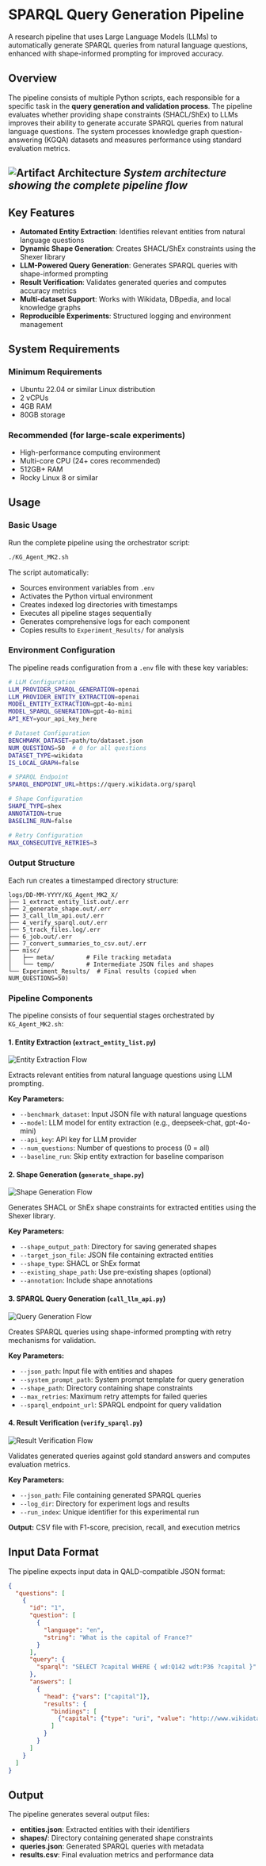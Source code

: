 # SPARQL Query Generation Pipeline

A research pipeline that uses Large Language Models (LLMs) to automatically generate SPARQL queries from natural language questions, enhanced with shape-informed prompting for improved accuracy.

## Overview

The pipeline consists of multiple Python scripts, each responsible for a specific task in the **query generation and validation process**. The pipeline evaluates whether providing shape constraints (SHACL/ShEx) to LLMs improves their ability to generate accurate SPARQL queries from natural language questions. The system processes knowledge graph question-answering (KGQA) datasets and measures performance using standard evaluation metrics.

![Artifact Architecture](https://github.com/Branchenprimus/Master-Thesis-Tex/blob/main/images/artifact/architecture_diagram_small.drawio-1.png)
*System architecture showing the complete pipeline flow*
---

## Key Features

- **Automated Entity Extraction**: Identifies relevant entities from natural language questions
- **Dynamic Shape Generation**: Creates SHACL/ShEx constraints using the Shexer library
- **LLM-Powered Query Generation**: Generates SPARQL queries with shape-informed prompting
- **Result Verification**: Validates generated queries and computes accuracy metrics
- **Multi-dataset Support**: Works with Wikidata, DBpedia, and local knowledge graphs
- **Reproducible Experiments**: Structured logging and environment management

## System Requirements

### Minimum Requirements
- Ubuntu 22.04 or similar Linux distribution
- 2 vCPUs
- 4GB RAM
- 80GB storage

### Recommended (for large-scale experiments)
- High-performance computing environment
- Multi-core CPU (24+ cores recommended)
- 512GB+ RAM
- Rocky Linux 8 or similar

## Usage

### Basic Usage

Run the complete pipeline using the orchestrator script:

```bash
./KG_Agent_MK2.sh
```

The script automatically:
- Sources environment variables from `.env`
- Activates the Python virtual environment
- Creates indexed log directories with timestamps
- Executes all pipeline stages sequentially
- Generates comprehensive logs for each component
- Copies results to `Experiment_Results/` for analysis

### Environment Configuration

The pipeline reads configuration from a `.env` file with these key variables:

```bash
# LLM Configuration
LLM_PROVIDER_SPARQL_GENERATION=openai
LLM_PROVIDER_ENTITY_EXTRACTION=openai
MODEL_ENTITY_EXTRACTION=gpt-4o-mini
MODEL_SPARQL_GENERATION=gpt-4o-mini
API_KEY=your_api_key_here

# Dataset Configuration
BENCHMARK_DATASET=path/to/dataset.json
NUM_QUESTIONS=50  # 0 for all questions
DATASET_TYPE=wikidata
IS_LOCAL_GRAPH=false

# SPARQL Endpoint
SPARQL_ENDPOINT_URL=https://query.wikidata.org/sparql

# Shape Configuration
SHAPE_TYPE=shex
ANNOTATION=true
BASELINE_RUN=false

# Retry Configuration
MAX_CONSECUTIVE_RETRIES=3
```

### Output Structure

Each run creates a timestamped directory structure:

```
logs/DD-MM-YYYY/KG_Agent_MK2_X/
├── 1_extract_entity_list.out/.err
├── 2_generate_shape.out/.err
├── 3_call_llm_api.out/.err
├── 4_verify_sparql.out/.err
├── 5_track_files.log/.err
├── 6_job.out/.err
├── 7_convert_summaries_to_csv.out/.err
├── misc/
│   ├── meta/         # File tracking metadata
│   └── temp/         # Intermediate JSON files and shapes
└── Experiment_Results/  # Final results (copied when NUM_QUESTIONS=50)
```

### Pipeline Components

The pipeline consists of four sequential stages orchestrated by `KG_Agent_MK2.sh`:

#### 1. Entity Extraction (`extract_entity_list.py`)
![Entity Extraction Flow](https://github.com/Branchenprimus/Master-Thesis-Tex/blob/main/images/artifact/extract_entity_list.drawio-1.png)

Extracts relevant entities from natural language questions using LLM prompting.

**Key Parameters:**
- `--benchmark_dataset`: Input JSON file with natural language questions
- `--model`: LLM model for entity extraction (e.g., deepseek-chat, gpt-4o-mini)
- `--api_key`: API key for LLM provider
- `--num_questions`: Number of questions to process (0 = all)
- `--baseline_run`: Skip entity extraction for baseline comparison

#### 2. Shape Generation (`generate_shape.py`)
![Shape Generation Flow](https://github.com/Branchenprimus/Master-Thesis-Tex/blob/main/images/artifact/generate_shape.drawio-1.png)

Generates SHACL or ShEx shape constraints for extracted entities using the Shexer library.

**Key Parameters:**
- `--shape_output_path`: Directory for saving generated shapes
- `--target_json_file`: JSON file containing extracted entities
- `--shape_type`: SHACL or ShEx format
- `--existing_shape_path`: Use pre-existing shapes (optional)
- `--annotation`: Include shape annotations

#### 3. SPARQL Query Generation (`call_llm_api.py`)
![Query Generation Flow](https://github.com/Branchenprimus/Master-Thesis-Tex/blob/main/images/artifact/call_llm_api.drawio-1.png)

Creates SPARQL queries using shape-informed prompting with retry mechanisms for validation.

**Key Parameters:**
- `--json_path`: Input file with entities and shapes
- `--system_prompt_path`: System prompt template for query generation
- `--shape_path`: Directory containing shape constraints
- `--max_retries`: Maximum retry attempts for failed queries
- `--sparql_endpoint_url`: SPARQL endpoint for query validation

#### 4. Result Verification (`verify_sparql.py`)
![Result Verification Flow](https://github.com/Branchenprimus/Master-Thesis-Tex/blob/main/images/artifact/verify_sparql.drawio-1.png)

Validates generated queries against gold standard answers and computes evaluation metrics.

**Key Parameters:**
- `--json_path`: File containing generated SPARQL queries
- `--log_dir`: Directory for experiment logs and results
- `--run_index`: Unique identifier for this experimental run

**Output:** CSV file with F1-score, precision, recall, and execution metrics

## Input Data Format

The pipeline expects input data in QALD-compatible JSON format:

```json
{
  "questions": [
    {
      "id": "1",
      "question": [
        {
          "language": "en",
          "string": "What is the capital of France?"
        }
      ],
      "query": {
        "sparql": "SELECT ?capital WHERE { wd:Q142 wdt:P36 ?capital }"
      },
      "answers": [
        {
          "head": {"vars": ["capital"]},
          "results": {
            "bindings": [
              {"capital": {"type": "uri", "value": "http://www.wikidata.org/entity/Q90"}}
            ]
          }
        }
      ]
    }
  ]
}
```

## Output

The pipeline generates several output files:

- **entities.json**: Extracted entities with their identifiers
- **shapes/**: Directory containing generated shape constraints
- **queries.json**: Generated SPARQL queries with metadata
- **results.csv**: Final evaluation metrics and performance data